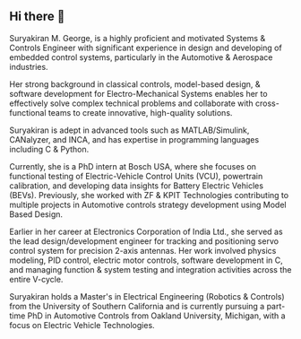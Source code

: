 ## Hi there 👋

<!--
**suryakiranmg/suryakiranmg** is a ✨ _special_ ✨ repository because its `README.md` (this file) appears on your GitHub profile.

Here are some ideas to get you started:

- 🔭 I’m currently working on ...
- 🌱 I’m currently learning ...
- 👯 I’m looking to collaborate on ...
- 🤔 I’m looking for help with ...
- 💬 Ask me about ...
- 📫 How to reach me: ...
- 😄 Pronouns: ...
- ⚡ Fun fact: ...
-->

Suryakiran M. George, is a highly proficient and motivated Systems & Controls Engineer with significant experience in design and developing of embedded control systems, particularly in the Automotive & Aerospace industries.


Her strong background in classical controls, model-based design, & software development for Electro-Mechanical Systems enables her to effectively solve complex technical problems and collaborate with cross-functional teams to create innovative, high-quality solutions.


Suryakiran is adept in advanced tools such as MATLAB/Simulink, CANalyzer, and INCA, and has expertise in programming languages including C & Python.


Currently, she is a PhD intern at Bosch USA, where she focuses on functional testing of Electric-Vehicle Control Units (VCU), powertrain calibration, and developing data insights for Battery Electric Vehicles (BEVs). Previously, she worked with ZF & KPIT Technologies contributing to multiple projects in Automotive controls strategy development using Model Based Design. 


Earlier in her career at Electronics Corporation of India Ltd., she served as the lead design/development engineer for tracking and positioning servo control system for precision 2-axis antennas. Her work involved physics modeling, PID control, electric motor controls, software development in C, and managing function & system testing and integration activities across the entire V-cycle.


Suryakiran holds a Master's in Electrical Engineering (Robotics & Controls) from the University of Southern California and is currently pursuing a part-time PhD in Automotive Controls from Oakland University, Michigan, with a focus on Electric Vehicle Technologies.

